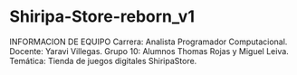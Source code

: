 # Shiripa-Store-reborn_v1
INFORMACION DE EQUIPO
Carrera: Analista Programador Computacional.
Docente: Yaravi Villegas.
Grupo 10: Alumnos Thomas Rojas y Miguel Leiva.
Temática: Tienda de juegos digitales ShiripaStore.
